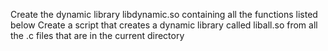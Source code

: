 Create the dynamic library libdynamic.so containing all the functions listed below
Create a script that creates a dynamic library called liball.so from all the .c files that are in the current directory
